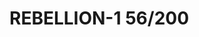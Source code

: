 # REBELLION-1                                                                                                           56/200
